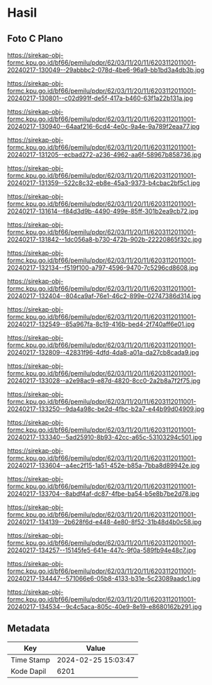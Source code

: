 # Hasil

## Foto C Plano

https://sirekap-obj-formc.kpu.go.id/bf66/pemilu/pdpr/62/03/11/20/11/6203112011001-20240217-130049--29abbbc2-078d-4be6-96a9-bb1bd3a4db3b.jpg

https://sirekap-obj-formc.kpu.go.id/bf66/pemilu/pdpr/62/03/11/20/11/6203112011001-20240217-130801--c02d991f-de5f-417a-b460-63f1a22b131a.jpg

https://sirekap-obj-formc.kpu.go.id/bf66/pemilu/pdpr/62/03/11/20/11/6203112011001-20240217-130940--64aaf216-6cd4-4e0c-9a4e-9a789f2eaa77.jpg

https://sirekap-obj-formc.kpu.go.id/bf66/pemilu/pdpr/62/03/11/20/11/6203112011001-20240217-131205--ecbad272-a236-4962-aa6f-58967b858736.jpg

https://sirekap-obj-formc.kpu.go.id/bf66/pemilu/pdpr/62/03/11/20/11/6203112011001-20240217-131359--522c8c32-eb8e-45a3-9373-b4cbac2bf5c1.jpg

https://sirekap-obj-formc.kpu.go.id/bf66/pemilu/pdpr/62/03/11/20/11/6203112011001-20240217-131614--f84d3d9b-4490-499e-85ff-301b2ea9cb72.jpg

https://sirekap-obj-formc.kpu.go.id/bf66/pemilu/pdpr/62/03/11/20/11/6203112011001-20240217-131842--1dc056a8-b730-472b-902b-22220865f32c.jpg

https://sirekap-obj-formc.kpu.go.id/bf66/pemilu/pdpr/62/03/11/20/11/6203112011001-20240217-132134--f519f100-a797-4596-9470-7c5296cd8608.jpg

https://sirekap-obj-formc.kpu.go.id/bf66/pemilu/pdpr/62/03/11/20/11/6203112011001-20240217-132404--804ca9af-76e1-46c2-899e-02747386d314.jpg

https://sirekap-obj-formc.kpu.go.id/bf66/pemilu/pdpr/62/03/11/20/11/6203112011001-20240217-132549--85a967fa-8c19-416b-bed4-2f740aff6e01.jpg

https://sirekap-obj-formc.kpu.go.id/bf66/pemilu/pdpr/62/03/11/20/11/6203112011001-20240217-132809--42831f96-4dfd-4da8-a01a-da27cb8cada9.jpg

https://sirekap-obj-formc.kpu.go.id/bf66/pemilu/pdpr/62/03/11/20/11/6203112011001-20240217-133028--a2e98ac9-e87d-4820-8cc0-2a2b8a7f2f75.jpg

https://sirekap-obj-formc.kpu.go.id/bf66/pemilu/pdpr/62/03/11/20/11/6203112011001-20240217-133250--9da4a98c-be2d-4fbc-b2a7-e44b99d04909.jpg

https://sirekap-obj-formc.kpu.go.id/bf66/pemilu/pdpr/62/03/11/20/11/6203112011001-20240217-133340--5ad25910-8b93-42cc-a65c-53103294c501.jpg

https://sirekap-obj-formc.kpu.go.id/bf66/pemilu/pdpr/62/03/11/20/11/6203112011001-20240217-133604--a4ec2f15-1a51-452e-b85a-7bba8d89942e.jpg

https://sirekap-obj-formc.kpu.go.id/bf66/pemilu/pdpr/62/03/11/20/11/6203112011001-20240217-133704--8abdf4af-dc87-4fbe-ba54-b5e8b7be2d78.jpg

https://sirekap-obj-formc.kpu.go.id/bf66/pemilu/pdpr/62/03/11/20/11/6203112011001-20240217-134139--2b628f6d-e448-4e80-8f52-31b48d4b0c58.jpg

https://sirekap-obj-formc.kpu.go.id/bf66/pemilu/pdpr/62/03/11/20/11/6203112011001-20240217-134257--15145fe5-641e-447c-9f0a-589fb94e48c7.jpg

https://sirekap-obj-formc.kpu.go.id/bf66/pemilu/pdpr/62/03/11/20/11/6203112011001-20240217-134447--571066e6-05b8-4133-b31e-5c23089aadc1.jpg

https://sirekap-obj-formc.kpu.go.id/bf66/pemilu/pdpr/62/03/11/20/11/6203112011001-20240217-134534--9c4c5aca-805c-40e9-8e19-e8680162b291.jpg


## Metadata

| Key        | Value               |
| ---------- | ------------------- |
| Time Stamp | 2024-02-25 15:03:47 |
| Kode Dapil | 6201                |



